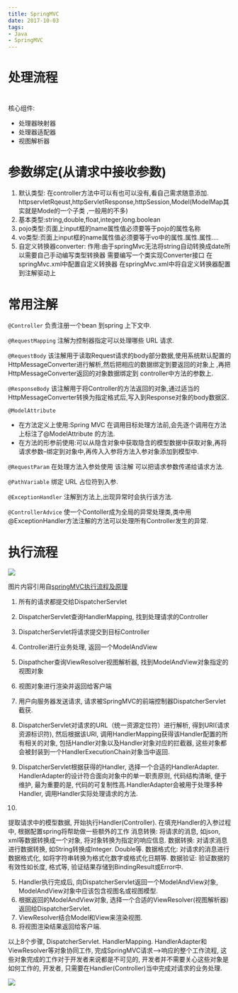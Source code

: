 ```yaml
---
title: SpringMVC
date: 2017-10-03
tags:
- Java
- SpringMVC
---
```


# 处理流程


#

核心组件:

* 处理器映射器
* 处理器适配器
* 视图解析器

# 参数绑定(从请求中接收参数)

1. 默认类型:
    在controller方法中可以有也可以没有,看自己需求随意添加.
    httpservletRqeust,httpServletResponse,httpSession,Model(ModelMap其实就是Mode的一个子类
    ,一般用的不多)
2. 基本类型:string,double,float,integer,long.boolean
3. pojo类型:页面上input框的name属性值必须要等于pojo的属性名称
4. vo类型:页面上input框的name属性值必须要等于vo中的属性.属性.属性....
5. 自定义转换器converter:
    作用:由于springMvc无法将string自动转换成date所以需要自己手动编写类型转换器
    需要编写一个类实现Converter接口
    在springMvc.xml中配置自定义转换器
    在springMvc.xml中将自定义转换器配置到注解驱动上

# 常用注解

`@Controller`
负责注册一个bean 到spring 上下文中.

`@RequestMapping`
注解为控制器指定可以处理哪些 URL 请求.

`@RequestBody`
该注解用于读取Request请求的body部分数据,使用系统默认配置的HttpMessageConverter进行解析,然后把相应的数据绑定到要返回的对象上 ,再把HttpMessageConverter返回的对象数据绑定到 controller中方法的参数上.

`@ResponseBody`
该注解用于将Controller的方法返回的对象,通过适当的HttpMessageConverter转换为指定格式后,写入到Response对象的body数据区.

`@ModelAttribute`
* 在方法定义上使用:Spring MVC 在调用目标处理方法前,会先逐个调用在方法上标注了@ModelAttribute 的方法.
* 在方法的形参前使用:可以从隐含对象中获取隐含的模型数据中获取对象,再将请求参数–绑定到对象中,再传入入参将方法入参对象添加到模型中.

`@RequestParam`
在处理方法入参处使用 该注解 可以把请求参数传递给请求方法.

`@PathVariable`
绑定 URL 占位符到入参.

`@ExceptionHandler`
注解到方法上,出现异常时会执行该方法.

`@ControllerAdvice`
使一个Contoller成为全局的异常处理类,类中用@ExceptionHandler方法注解的方法可以处理所有Controller发生的异常.

# 执行流程

![](https://raw.githubusercontent.com/LuVx21/doc/master/source/_posts/99.img/SpringMVC_Flow.png)

图片内容引用自[springMVC执行流程及原理](https://blog.csdn.net/liangzi_lucky/article/details/52459378)

1. 所有的请求都提交给DispatcherServlet
2. DispatcherServlet查询HandlerMapping, 找到处理请求的Controller
3. DispatcherServlet将请求提交到目标Controller
4. Controller进行业务处理, 返回一个ModelAndView
5. Dispathcher查询ViewResolver视图解析器, 找到ModelAndView对象指定的视图对象
6. 视图对象进行渲染并返回给客户端

1. 用户向服务器发送请求, 请求被SpringMVC的前端控制器DispatcherServlet截获.
2. DispatcherServlet对请求的URL（统一资源定位符）进行解析, 得到URI(请求资源标识符), 然后根据该URI, 调用HandlerMapping获得该Handler配置的所有相关的对象, 包括Handler对象以及Handler对象对应的拦截器, 这些对象都会被封装到一个HandlerExecutionChain对象当中返回.
3. DispatcherServlet根据获得的Handler, 选择一个合适的HandlerAdapter. HandlerAdapter的设计符合面向对象中的单一职责原则, 代码结构清晰, 便于维护, 最为重要的是, 代码的可复制性高.HandlerAdapter会被用于处理多种Handler, 调用Handler实际处理请求的方法.
4. 

提取请求中的模型数据, 开始执行Handler(Controller). 在填充Handler的入参过程中, 根据配置spring将帮助做一些额外的工作
消息转换: 将请求的消息, 如json, xml等数据转换成一个对象, 将对象转换为指定的响应信息.
数据转换: 对请求消息进行数据转换, 如String转换成Integer. Double等.
数据格式化: 对请求的消息进行数据格式化, 如将字符串转换为格式化数字或格式化日期等.
数据验证: 验证数据的有效性如长度, 格式等, 验证结果存储到BindingResult或Error中.

5. Handler执行完成后, 向DispatcherServlet返回一个ModelAndView对象, ModelAndView对象中应该包含视图名或视图模型.
6. 根据返回的ModelAndView对象, 选择一个合适的ViewResolver(视图解析器)返回给DispatcherServlet.
7. ViewResolver结合Model和View来渲染视图.
8. 将视图渲染结果返回给客户端.

以上8个步骤, DispatcherServlet. HandlerMapping. HandlerAdapter和ViewResolver等对象协同工作, 完成SpringMVC请求—>响应的整个工作流程, 这些对象完成的工作对于开发者来说都是不可见的, 开发者并不需要关心这些对象是如何工作的, 开发者, 只需要在Handler(Controller)当中完成对请求的业务处理.



[![](https://static.segmentfault.com/v-5b1df2a7/global/img/creativecommons-cc.svg)](https://creativecommons.org/licenses/by-nc-nd/4.0/)
